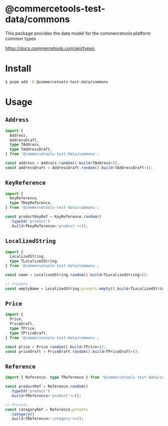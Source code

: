 # @commercetools-test-data/commons

This package provides the data model for the commercetools platform common types

https://docs.commercetools.com/api/types

# Install

```bash
$ pnpm add -D @commercetools-test-data/commons
```

# Usage

## `Address`

```ts
import {
  Address,
  AddressDraft,
  type TAddress,
  type TAddressDraft,
} from '@commercetools-test-data/commons';

const address = Address.random().build<TAddress>();
const addressDraft = AddressDraft.random().build<TAddressDraft>();
```

## `KeyReference`

```ts
import {
  KeyReference,
  type TKeyReference,
} from '@commercetools-test-data/commons';

const productKeyRef = KeyReference.random()
  .typeId('product')
  .build<TKeyReference<'product'>>();
```

## `LocalizedString`

```ts
import {
  LocalizedString,
  type TLocalizedString,
} from '@commercetools-test-data/commons';

const name = LocalizedString.random().build<TLocalizedString>();

// Presets
const emptyName = LocalizedString.presets.empty().build<TLocalizedString>();
```

## `Price`

```ts
import {
  Price,
  PriceDraft,
  type TPrice,
  type TPriceDraft,
} from '@commercetools-test-data/commons';

const price = Price.random().build<TPrice>();
const priceDraft = PriceDraft.random().build<TPriceDraft>();
```

## `Reference`

```ts
import { Reference, type TReference } from '@commercetools-test-data/commons';

const productRef = Reference.random()
  .typeId('product')
  .build<TReference<'product'>>();

// Presets
const categoryRef = Reference.presets
  .category()
  .build<TReference<'category'>>();
```
